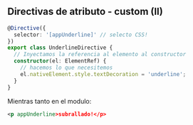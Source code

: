 ## Directivas de atributo - custom (II)

```typescript
@Directive({
  selector: '[appUnderline]' // selecto CSS!
})
export class UnderlineDirective {
  // Inyectamos la referencia al elemento al constructor
  constructor(el: ElementRef) {
    // hacemos lo que necesitemos
    el.nativeElement.style.textDecoration = 'underline';
  }
}
```
Mientras tanto en el modulo:
```xml
<p appUnderline>subrallado!</p>
```
